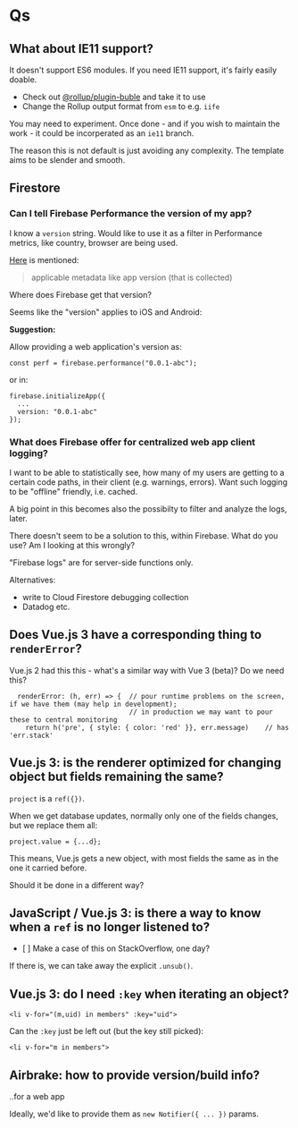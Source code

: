 # Qs

## What about IE11 support?

It doesn't support ES6 modules. If you need IE11 support, it's fairly easily doable.

- Check out [@rollup/plugin-buble](https://github.com/rollup/plugins/tree/master/packages/buble) and take it to use
- Change the Rollup output format from `esm` to e.g. `iife`

You may need to experiment. Once done - and if you wish to maintain the work - it could be incorperated as an `ie11` branch.

The reason this is not default is just avoiding any complexity. The template aims to be slender and smooth.


## Firestore

### Can I tell Firebase Performance the version of my app?

I know a `version` string. Would like to use it as a filter in Performance metrics, like country, browser are being used.

[Here](https://firebase.google.com/docs/perf-mon/custom_traces-metrics?platform=web#attributes-and-metrics) is mentioned:

>applicable metadata like app version (that is collected)

Where does Firebase get that version?

Seems like the "version" applies to iOS and Android: 


**Suggestion:**

Allow providing a web application's version as:

```
const perf = firebase.performance("0.0.1-abc");
```

or in:

```
firebase.initializeApp({
  ...
  version: "0.0.1-abc"
});
```

### What does Firebase offer for centralized web app client logging?

I want to be able to statistically see, how many of my users are getting to a certain code paths, in their client (e.g. warnings, errors). Want such logging to be "offline" friendly, i.e. cached.

A big point in this becomes also the possibilty to filter and analyze the logs, later.

There doesn't seem to be a solution to this, within Firebase. What do you use? Am I looking at this wrongly? 

"Firebase logs" are for server-side functions only.

Alternatives:

- write to Cloud Firestore debugging collection
- Datadog etc.


## Does Vue.js 3 have a corresponding thing to `renderError`?

Vue.js 2 had this this - what's a similar way with Vue 3 (beta)? Do we need this?

```
  renderError: (h, err) => {  // pour runtime problems on the screen, if we have them (may help in development);
                              // in production we may want to pour these to central monitoring
    return h('pre', { style: { color: 'red' }}, err.message)    // has 'err.stack'
```

## Vue.js 3: is the renderer optimized for changing object but fields remaining the same?

`project` is a `ref({})`. 

When we get database updates, normally only one of the fields changes, but we replace them all:

```
project.value = {...d};
```

This means, Vue.js gets a new object, with most fields the same as in the one it carried before.

Should it be done in a different way?


## JavaScript / Vue.js 3: is there a way to know when a `ref` is no longer listened to?

- [ ] Make a case of this on StackOverflow, one day?

If there is, we can take away the explicit `.unsub()`.


## Vue.js 3: do I need `:key` when iterating an object?

```
<li v-for="(m,uid) in members" :key="uid">
```

Can the `:key` just be left out (but the key still picked):

```
<li v-for="m in members">
```


## Airbrake: how to provide version/build info?

..for a web app

Ideally, we'd like to provide them as `new Notifier({ ... })` params.

